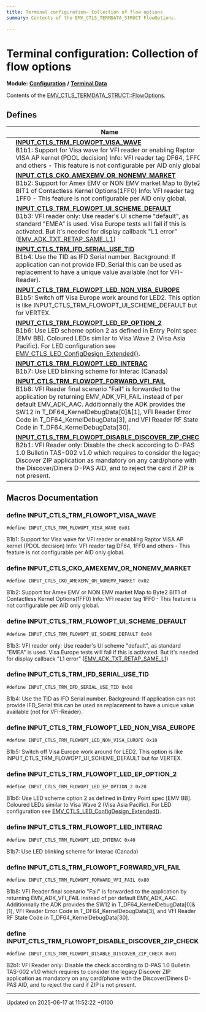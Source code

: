 ```yaml
---
title: Terminal configuration- Collection of flow options
summary: Contents of the EMV_CTLS_TERMDATA_STRUCT FlowOptions. 

---
```


# Terminal configuration: Collection of flow options

**Module:** **[Configuration](group___a_d_k___c_o_n_f_i_g_u_r_a_t_i_o_n.md)** **/** **[Terminal Data](group___d_e_f___c_o_n_f___t_e_r_m.md)**

Contents of the [EMV_CTLS_TERMDATA_STRUCT::FlowOptions](struct_e_m_v___c_t_l_s___t_e_r_m_d_a_t_a___s_t_r_u_c_t.md#variable-flowoptions). 

## Defines

|                | Name           |
| -------------- | -------------- |
|  | **[INPUT_CTLS_TRM_FLOWOPT_VISA_WAVE](group___t_e_r_m___f_l_o_w___o_p_t_i_o_n_s.md#define-input-ctls-trm-flowopt-visa-wave)** <br>B1b1: Support for Visa wave    for VFI reader or enabling Raptor VISA AP kernel (PDOL decision)    Info: VFI reader tag DF64, 1FF0 and others - This feature is not configurable per AID only global.  |
|  | **[INPUT_CTLS_CKO_AMEXEMV_OR_NONEMV_MARKET](group___t_e_r_m___f_l_o_w___o_p_t_i_o_n_s.md#define-input-ctls-cko-amexemv-or-nonemv-market)** <br>B1b2: Support for Amex EMV or NON EMV market    Map to Byte2 BIT1 of Contactless Kernel Options(1FF0)    Info: VFI reader tag 1FF0 - This feature is not configurable per AID only global.  |
|  | **[INPUT_CTLS_TRM_FLOWOPT_UI_SCHEME_DEFAULT](group___t_e_r_m___f_l_o_w___o_p_t_i_o_n_s.md#define-input-ctls-trm-flowopt-ui-scheme-default)** <br>B1b3: VFI reader only: Use reader's UI scheme "default", as standard "EMEA" is used.    Visa Europe tests will fail if this is activated. But it's needed for display callback "L1 error" ([EMV_ADK_TXT_RETAP_SAME_L1]())  |
|  | **[INPUT_CTLS_TRM_IFD_SERIAL_USE_TID](group___t_e_r_m___f_l_o_w___o_p_t_i_o_n_s.md#define-input-ctls-trm-ifd-serial-use-tid)** <br>B1b4: Use the TID as IFD Serial number. Background: If application can not provide IFD_Serial this can be used as replacement to have a unique value available (not for VFI-Reader).  |
|  | **[INPUT_CTLS_TRM_FLOWOPT_LED_NON_VISA_EUROPE](group___t_e_r_m___f_l_o_w___o_p_t_i_o_n_s.md#define-input-ctls-trm-flowopt-led-non-visa-europe)** <br>B1b5: Switch off Visa Europe work around for LED2. This option is like INPUT_CTLS_TRM_FLOWOPT_UI_SCHEME_DEFAULT but for VERTEX.  |
|  | **[INPUT_CTLS_TRM_FLOWOPT_LED_EP_OPTION_2](group___t_e_r_m___f_l_o_w___o_p_t_i_o_n_s.md#define-input-ctls-trm-flowopt-led-ep-option-2)** <br>B1b6: Use LED scheme option 2 as defined in Entry Point spec [EMV BB]. Coloured LEDs similar to Visa Wave 2 (Visa Asia Pacific). For LED configuration see [EMV_CTLS_LED_ConfigDesign_Extended()]().  |
|  | **[INPUT_CTLS_TRM_FLOWOPT_LED_INTERAC](group___t_e_r_m___f_l_o_w___o_p_t_i_o_n_s.md#define-input-ctls-trm-flowopt-led-interac)** <br>B1b7: Use LED blinking scheme for Interac (Canada)  |
|  | **[INPUT_CTLS_TRM_FLOWOPT_FORWARD_VFI_FAIL](group___t_e_r_m___f_l_o_w___o_p_t_i_o_n_s.md#define-input-ctls-trm-flowopt-forward-vfi-fail)** <br>B1b8: VFI Reader final scenario "Fail" is forwarded to the application by returning EMV_ADK_VFI_FAIL instead of per default EMV_ADK_AAC. Additionnally the ADK provides the SW12 in T_DF64_KernelDebugData[0]&[1], VFI Reader Error Code in T_DF64_KernelDebugData[3], and VFI Reader RF State Code in T_DF64_KernelDebugData[30].  |
|  | **[INPUT_CTLS_TRM_FLOWOPT_DISABLE_DISCOVER_ZIP_CHECK](group___t_e_r_m___f_l_o_w___o_p_t_i_o_n_s.md#define-input-ctls-trm-flowopt-disable-discover-zip-check)** <br>B2b1: VFI Reader only: Disable the check according to D-PAS 1.0 Bulletin TAS-002 v1.0 which requires to consider the legacy Discover ZIP application as mandatory on any card/phone with the Discover/Diners D-PAS AID, and to reject the card if ZIP is not present.  |




## Macros Documentation

### define INPUT_CTLS_TRM_FLOWOPT_VISA_WAVE

```
#define INPUT_CTLS_TRM_FLOWOPT_VISA_WAVE 0x01
```

B1b1: Support for Visa wave    for VFI reader or enabling Raptor VISA AP kernel (PDOL decision)    Info: VFI reader tag DF64, 1FF0 and others - This feature is not configurable per AID only global. 

### define INPUT_CTLS_CKO_AMEXEMV_OR_NONEMV_MARKET

```
#define INPUT_CTLS_CKO_AMEXEMV_OR_NONEMV_MARKET 0x02
```

B1b2: Support for Amex EMV or NON EMV market    Map to Byte2 BIT1 of Contactless Kernel Options(1FF0)    Info: VFI reader tag 1FF0 - This feature is not configurable per AID only global. 

### define INPUT_CTLS_TRM_FLOWOPT_UI_SCHEME_DEFAULT

```
#define INPUT_CTLS_TRM_FLOWOPT_UI_SCHEME_DEFAULT 0x04
```

B1b3: VFI reader only: Use reader's UI scheme "default", as standard "EMEA" is used.    Visa Europe tests will fail if this is activated. But it's needed for display callback "L1 error" ([EMV_ADK_TXT_RETAP_SAME_L1]()) 

### define INPUT_CTLS_TRM_IFD_SERIAL_USE_TID

```
#define INPUT_CTLS_TRM_IFD_SERIAL_USE_TID 0x08
```

B1b4: Use the TID as IFD Serial number. Background: If application can not provide IFD_Serial this can be used as replacement to have a unique value available (not for VFI-Reader). 

### define INPUT_CTLS_TRM_FLOWOPT_LED_NON_VISA_EUROPE

```
#define INPUT_CTLS_TRM_FLOWOPT_LED_NON_VISA_EUROPE 0x10
```

B1b5: Switch off Visa Europe work around for LED2. This option is like INPUT_CTLS_TRM_FLOWOPT_UI_SCHEME_DEFAULT but for VERTEX. 

### define INPUT_CTLS_TRM_FLOWOPT_LED_EP_OPTION_2

```
#define INPUT_CTLS_TRM_FLOWOPT_LED_EP_OPTION_2 0x20
```

B1b6: Use LED scheme option 2 as defined in Entry Point spec [EMV BB]. Coloured LEDs similar to Visa Wave 2 (Visa Asia Pacific). For LED configuration see [EMV_CTLS_LED_ConfigDesign_Extended()](). 

### define INPUT_CTLS_TRM_FLOWOPT_LED_INTERAC

```
#define INPUT_CTLS_TRM_FLOWOPT_LED_INTERAC 0x40
```

B1b7: Use LED blinking scheme for Interac (Canada) 

### define INPUT_CTLS_TRM_FLOWOPT_FORWARD_VFI_FAIL

```
#define INPUT_CTLS_TRM_FLOWOPT_FORWARD_VFI_FAIL 0x80
```

B1b8: VFI Reader final scenario "Fail" is forwarded to the application by returning EMV_ADK_VFI_FAIL instead of per default EMV_ADK_AAC. Additionnally the ADK provides the SW12 in T_DF64_KernelDebugData[0]&[1], VFI Reader Error Code in T_DF64_KernelDebugData[3], and VFI Reader RF State Code in T_DF64_KernelDebugData[30]. 

### define INPUT_CTLS_TRM_FLOWOPT_DISABLE_DISCOVER_ZIP_CHECK

```
#define INPUT_CTLS_TRM_FLOWOPT_DISABLE_DISCOVER_ZIP_CHECK 0x01
```

B2b1: VFI Reader only: Disable the check according to D-PAS 1.0 Bulletin TAS-002 v1.0 which requires to consider the legacy Discover ZIP application as mandatory on any card/phone with the Discover/Diners D-PAS AID, and to reject the card if ZIP is not present. 



-------------------------------

Updated on 2025-06-17 at 11:52:22 +0100